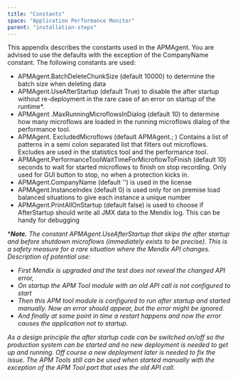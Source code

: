 ```yaml
---
title: "Constants"
space: "Application Performance Monitor"
parent: "installation-steps"
---
```

This appendix describes the constants used in the APMAgent. You are advised to use the defaults with the exception of the CompanyName constant.
The following constants are used:

*   APMAgent.BatchDeleteChunkSize (default 10000) to determine the batch size when deleting data
*   APMAgent.UseAfterStartup (default True) to disable the after startup without re-deployment in the rare case of an error on startup of the runtime*.
*   APMAgent .MaxRunningMicroflowsInDialog (default 10) to determine how many microflows are loaded in the running microflows dialog of the performance tool.
*   APMAgent. ExcludedMicroflows (default APMAgent.; ) Contains a list of patterns in a semi colon separated list that filters out microflows. Excludes are used in the statistics tool and the performance tool.
*   APMAgent.PerformanceToolWaitTimeForMicroflowToFinish (default 10) seconds to wait for started microflows to finish on stop recording. Only used for GUI button to stop, no when a protection kicks in.
*   APMAgent.CompanyName (default '<company name constant>') is used in the license
*   APMAgent.InstanceIndex (default 0) is used only for on premise load balanced situations to give each instance a unique number
*   APMAgent.PrintAllOnStartup (default false) is used to choose if AfterStartup should write all JMX data to the Mendix log. This can be handy for debugging

*_**Note.** The constant APMAgent.UseAfterStartup_ _that skips the after startup and before shutdown microflows_ _(immediately exists to be precise). This is a safety measure for a rare situation where the Mendix API changes._
_Description of potential use:_

*   _First Mendix is upgraded and the test does not reveal the changed API error,_
*   _On startup the APM Tool module with an old API call is not configured to start_
*   _Then this APM tool module is configured to run after startup and started manually. Now an error should appear, but the error might be ignored._
*   _And finally at some point in time a restart happens and now the error causes the application not to startup._

_As a design principle the after startup code can be switched on/off so the production system can be started and no new deployment is needed to get up and running. Off course a new deployment later is needed to fix the issue. The APM Tools still can be used when started manually with the exception of the APM Tool part that uses the old API call._
